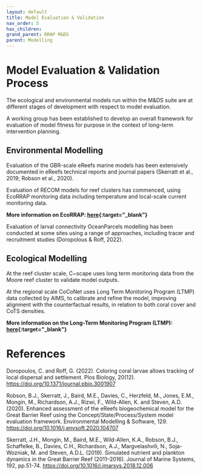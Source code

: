```yaml
---
layout: default
title: Model Evaluation & Validation
nav_order: 5
has_children: 
grand_parent: RRAP M&DS
parent: Modelling
---
```


# Model Evaluation & Validation Process

The ecological and environmental models run within the M&DS suite are at different stages of development with respect to model evaluation. 

A working group has been established to develop an overall framework for evaluation of model fitness for purpose in the context of long-term intervention planning.


## Environmental Modelling

Evaluation of the GBR-scale eReefs marine models has been extensively documented in eReefs 
technical reports and journal papers (Skerratt et al., 2019; Robson et al., 2020). 

Evaluation of RECOM models for reef clusters has commenced, using EcoRRAP monitoring data including temperature and local-scale current monitoring data.

**More information on EcoRRAP: [here](https://gbrrestoration.org/program/ecorrap/){:target="\_blank"}**

Evaluation of larval connectivity OceanParcels modelling has been conducted at some sites using a range of approaches, including tracer and recruitment studies (Doropolous & Roff, 2022).

## Ecological Modelling

At the reef cluster scale, C~scape uses long term monitoring data from the Moore reef cluster to validate model outputs. 

At the regional scale CoCoNet uses Long Term Monitoring Program (LTMP) data collected by AIMS, to calibrate and refine the model, improving alignment with the counterfactual results, in relation to both coral cover and CoTS densities.

**More information on the Long-Term Monitoring Program (LTMP): [here](https://www.aims.gov.au/research-topics/monitoring-and-discovery/monitoring-great-barrier-reef/long-term-monitoring-program){:target="\_blank"}**

# References
Doropoulos, C. and Roff, G. (2022). Coloring coral larvae allows tracking of local dispersal and settlement. Plos Biology, 20(12). https://doi.org/10.1371/journal.pbio.3001907

Robson, B.J., Skerratt, J., Baird, M.E., Davies, C., Herzfeld, M., Jones, E.M., Mongin, M., Richardson, A.J., Rizwi, F., Wild-Allen, K. and Steven, A.D. (2020). Enhanced assessment of the eReefs biogeochemical model for the Great Barrier Reef using the Concept/State/Process/System model evaluation framework. Environmental Modelling & Software, 129. https://doi.org/10.1016/j.envsoft.2020.104707

Skerratt, J.H., Mongin, M., Baird, M.E., Wild-Allen, K.A., Robson, B.J., Schaffelke, B., Davies, C.H., Richardson, A.J., Margvelashvili, N., Soja-Wozniak, M. and Steven, A.D.L. (2019). Simulated nutrient and plankton dynamics in the Great Barrier Reef (2011–2016). Journal of Marine Systems, 192, pp.51-74. https://doi.org/10.1016/j.jmarsys.2018.12.006

